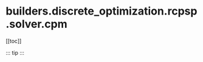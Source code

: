 # builders.discrete_optimization.rcpsp.solver.cpm

[[toc]]

::: tip
<skdecide-summary></skdecide-summary>
:::

